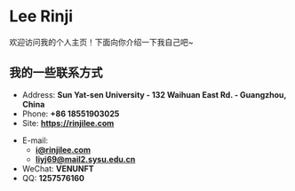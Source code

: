 # Lee Rinji

欢迎访问我的个人主页！下面向你介绍一下我自己吧~

<!-- slide -->

## 我的一些联系方式

- Address: **Sun Yat-sen University - 132 Waihuan East Rd. - Guangzhou, China**
- Phone: **+86 18551903025**
- Site: **<https://rinjilee.com>**

<!-- slide vertical=true -->

- E-mail:
  - **[i@rinjilee.com](mailto:i@rinjilee.com)**
  - **[liyj69@mail2.sysu.edu.cn](mailto:liyj69@mail2.sysu.edu.cn)**
- WeChat: **VENUNFT**
- QQ: **1257576160**

<!-- slide -->
